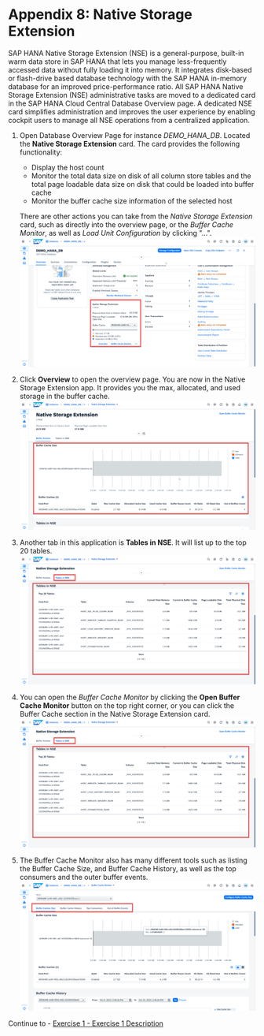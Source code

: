 # Appendix 8: Native Storage Extension

SAP HANA Native Storage Extension (NSE) is a general-purpose, built-in warm data store in SAP HANA that lets you manage less-frequently accessed data without fully loading it into memory. It integrates disk-based or flash-drive based database technology with the SAP HANA in-memory database for an improved price-performance ratio. All SAP HANA Native Storage Extension (NSE) administrative tasks are moved to a dedicated card in the SAP HANA Cloud Central Database Overview page. A dedicated NSE card simplifies administration and improves the user experience by enabling cockpit users to manage all NSE operations from a centralized application.

1. Open Database Overview Page for instance *DEMO_HANA_DB*. Located the **Native Storage Extension** card. The card provides the following functionality:
    * Display the host count
    * Monitor the total data size on disk of all column store tables and the total page loadable data size on disk that could be loaded into buffer cache
    * Monitor the buffer cache size information of the selected host
  
    There are other actions you can take from the *Native Storage Extension* card, such as directly into the overview page, or the *Buffer Cache Monitor*, as well as *Load Unit Configuration* by clicking "...".
    <kbd>
    ![](./images/1.png)
    </kbd>

2. Click **Overview** to open the overview page. You are now in the Native Storage Extension app. It provides you the max, allocated, and used storage in the buffer cache. 
    <kbd>
    ![](./images/2.png)
    </kbd>

3. Another tab in this application is **Tables in NSE**. It will list up to the top 20 tables.
    <kbd>
    ![](./images/3.png)
    </kbd>

4. You can open the *Buffer Cache Monitor* by clicking the **Open Buffer Cache Monitor** button on the top right corner, or you can click the Buffer Cache section in the Native Storage Extension card.
    <kbd>
    ![](./images/4.png)
    </kbd>

5. The Buffer Cache Monitor also has many different tools such as listing the Buffer Cache Size, and Buffer Cache History, as well as the top consumers and the outer buffer events. 
    <kbd>
    ![](./images/5.png)
    </kbd>

Continue to - [Exercise 1 - Exercise 1 Description](../ex1/README.md)
